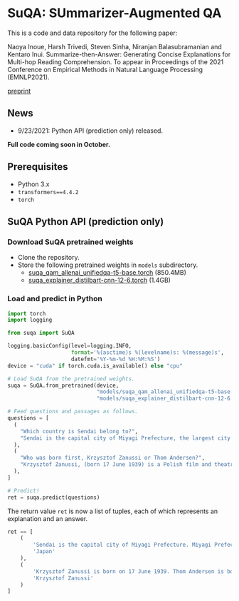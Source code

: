 # SuQA: SUmmarizer-Augmented QA

This is a code and data repository for the following paper:

Naoya Inoue, Harsh Trivedi, Steven Sinha, Niranjan Balasubramanian and Kentaro Inui.
Summarize-then-Answer: Generating Concise Explanations for Multi-hop Reading Comprehension.
To appear in Proceedings of the 2021 Conference on Empirical Methods in Natural Language Processing (EMNLP2021).

[preprint](https://arxiv.org/abs/2109.06853)


## News
- 9/23/2021: Python API (prediction only) released.

**Full code coming soon in October.**


## Prerequisites

- Python 3.x
- `transformers==4.4.2`
- `torch`


## SuQA Python API (prediction only)

### Download SuQA pretrained weights

- Clone the repository.
- Store the following pretrained weights in `models` subdirectory.
    - [suqa_qam_allenai_unifiedqa-t5-base.torch](https://drive.google.com/file/d/1-Wve58Gl5Mi1d6Cv6oztJghpWBRLsfXg/view?usp=sharing) (850.4MB)
    - [suqa_explainer_distilbart-cnn-12-6.torch](https://drive.google.com/file/d/1-90vejEyydQkgiA7vl0DnP46h91vxqj0/view?usp=sharing) (1.4GB)


### Load and predict in Python

```python
import torch
import logging

from suqa import SuQA

logging.basicConfig(level=logging.INFO,
                    format='%(asctime)s %(levelname)s: %(message)s',
                    datefmt='%Y-%m-%d %H:%M:%S')
device = "cuda" if torch.cuda.is_available() else "cpu"

# Load SuQA from the pretrained weights.
suqa = SuQA.from_pretrained(device,
                            "models/suqa_qam_allenai_unifiedqa-t5-base.torch",
                            "models/suqa_explainer_distilbart-cnn-12-6.torch")

# Feed questions and passages as follows.
questions = [
  (
    "Which country is Sendai belong to?",
    "Sendai is the capital city of Miyagi Prefecture, the largest city in the Tōhoku region, and the second largest city north of Tokyo. Miyagi Prefecture (宮城県, Miyagi-ken) is a prefecture of Japan located in the Tōhoku region of Honshu."
  ),
  (
    "Who was born first, Krzysztof Zanussi or Thom Andersen?",
    "Krzysztof Zanussi, (born 17 June 1939) is a Polish film and theatre director, producer and screenwriter. He is a professor of European film at the European Graduate School in Saas-Fee, Switzerland where he conducts a summer workshop. He is also a professor at the Silesian University in Katowice. Thom Andersen (born 1943, Chicago) is a filmmaker, film critic and teacher."
  ),
]

# Predict!
ret = suqa.predict(questions)
```

The return value `ret` is now a list of tuples, each of which represents an explanation and an answer. 

```python
ret == [
    (
        'Sendai is the capital city of Miyagi Prefecture. Miyagi Prefecture is a prefecture of Japan.',
        'Japan'
    ),
    (
        'Krzysztof Zanussi is born on 17 June 1939. Thom Andersen is born on 1943.',
        'Krzysztof Zanussi'
    )
]
```
